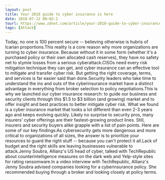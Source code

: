```yaml
---
layout: post
title: Your 2018 guide to cyber insurance is here
date: 2018-07-12 00:02:1
tourl: https://www.zdnet.com/article/your-2018-guide-to-cyber-insurance-is-here/
tags: [Attack]
---
```

Today, no one is 100 percent secure -- believing otherwise is hubris of Icarian proportions.This reality is a core reason why more organizations are turning to cyber insurance. Because without it in some form (whether it's a purchased policy or their own allocated cash reserves), they have no safety net to stymie losses from a serious cyberattack.CISOs need every risk mitigation technique they can get, and cyber insurance can an effective tool to mitigate and transfer cyber risk. But getting the right coverage, terms, and services is far easier said than done.Security leaders who take time to understand the ins and outs of the cyberinsurance market have a distinct advantage in everything from broker selection to policy negotiations.This is why we launched our cyber insurance research: to guide our business and security clients through this $1.5 to $3 billion (and growing) market and to offer insight and best practices to better mitigate cyber risk. What we found is a cyber insurance market that looks a lot different than even 2-3 years ago and keeps evolving quickly. Likely no surprise to security pros, many insurers' cyber offerings are their fastest-growing product lines. Still, insurers and security buyers alike grapple with a list of pain points. Here are some of our key findings:As cybersecurity gets more dangerous and more critical to organizations of all sizes, the answer is to prioritize your resources to guard the right stuff -- because you can't protect it all.Lack of budget and the right skills are leaving businesses vulnerable to attack.Jenny Soubra, Allianz's US head of cyber, talked with TechRepublic about counterintelligence measures on the dark web and Yelp-style sites for rating ransomware.In a video interview with TechRepublic, Allianz's Jenny Soubra advised companies looking for a cyberinsurance policy. She recommended buying through a broker and looking closely at policy terms.